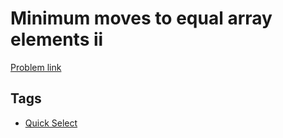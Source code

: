 # Minimum moves to equal array elements ii

[Problem link](https://leetcode.com/problems/minimum-moves-to-equal-array-elements-ii)

## Tags

* [Quick Select](/README.md#Quick_Select)
